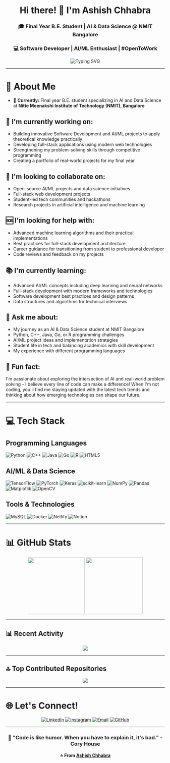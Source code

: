 <div align="center">

# Hi there! 👋 I'm Ashish Chhabra

### 🎓 Final Year B.E. Student | AI & Data Science @ NMIT Bangalore
### 💻 Software Developer | AI/ML Enthusiast | #OpenToWork

<img src="https://readme-typing-svg.herokuapp.com?font=Fira+Code&pause=1000&color=36BCF7&center=true&vCenter=true&width=435&lines=AI+%26+Data+Science+Student;Software+Development+Enthusiast;Always+Learning+New+Technologies;Open+to+Collaborations!" alt="Typing SVG" />

</div>

---

# 💫 About Me

- 🎯 **Currently:** Final year B.E. student specializing in AI and Data Science at **Nitte Meenakshi Institute of Technology (NMIT), Bangalore**

## 🔨 I'm currently working on:
- Building innovative Software Development and AI/ML projects to apply theoretical knowledge practically
- Developing full-stack applications using modern web technologies
- Strengthening my problem-solving skills through competitive programming
- Creating a portfolio of real-world projects for my final year

## 🤝 I'm looking to collaborate on:
- Open-source AI/ML projects and data science initiatives
- Full-stack web development projects
- Student-led tech communities and hackathons
- Research projects in artificial intelligence and machine learning

## 🆘 I'm looking for help with:
- Advanced machine learning algorithms and their practical implementations
- Best practices for full-stack development architecture
- Career guidance for transitioning from student to professional developer
- Code reviews and feedback on my projects

## 📚 I'm currently learning:
- Advanced AI/ML concepts including deep learning and neural networks
- Full-stack development with modern frameworks and technologies
- Software development best practices and design patterns
- Data structures and algorithms for technical interviews

## 💬 Ask me about:
- My journey as an AI & Data Science student at NMIT Bangalore
- Python, C++, Java, Go, or R programming challenges
- AI/ML project ideas and implementation strategies
- Student life in tech and balancing academics with skill development
- My experience with different programming languages

## 🎉 Fun fact:
I'm passionate about exploring the intersection of AI and real-world problem solving - I believe every line of code can make a difference! When I'm not coding, you'll find me staying updated with the latest tech trends and thinking about how emerging technologies can shape our future.

---

# 💻 Tech Stack

## Programming Languages
![Python](https://img.shields.io/badge/python-3670A0?style=for-the-badge&logo=python&logoColor=ffdd54)
![C++](https://img.shields.io/badge/c++-%2300599C.svg?style=for-the-badge&logo=c%2B%2B&logoColor=white)
![Java](https://img.shields.io/badge/java-%23ED8B00.svg?style=for-the-badge&logo=openjdk&logoColor=white)
![Go](https://img.shields.io/badge/go-%2300ADD8.svg?style=for-the-badge&logo=go&logoColor=white)
![R](https://img.shields.io/badge/r-%23276DC3.svg?style=for-the-badge&logo=r&logoColor=white)
![HTML5](https://img.shields.io/badge/html5-%23E34F26.svg?style=for-the-badge&logo=html5&logoColor=white)

## AI/ML & Data Science
![TensorFlow](https://img.shields.io/badge/TensorFlow-%23FF6F00.svg?style=for-the-badge&logo=TensorFlow&logoColor=white)
![PyTorch](https://img.shields.io/badge/PyTorch-%23EE4C2C.svg?style=for-the-badge&logo=PyTorch&logoColor=white)
![Keras](https://img.shields.io/badge/Keras-%23D00000.svg?style=for-the-badge&logo=Keras&logoColor=white)
![scikit-learn](https://img.shields.io/badge/scikit--learn-%23F7931E.svg?style=for-the-badge&logo=scikit-learn&logoColor=white)
![NumPy](https://img.shields.io/badge/numpy-%23013243.svg?style=for-the-badge&logo=numpy&logoColor=white)
![Pandas](https://img.shields.io/badge/pandas-%23150458.svg?style=for-the-badge&logo=pandas&logoColor=white)
![Matplotlib](https://img.shields.io/badge/Matplotlib-%23ffffff.svg?style=for-the-badge&logo=Matplotlib&logoColor=black)
![OpenCV](https://img.shields.io/badge/opencv-%23white.svg?style=for-the-badge&logo=opencv&logoColor=white)

## Tools & Technologies
![MySQL](https://img.shields.io/badge/mysql-4479A1.svg?style=for-the-badge&logo=mysql&logoColor=white)
![Docker](https://img.shields.io/badge/docker-%230db7ed.svg?style=for-the-badge&logo=docker&logoColor=white)
![Netlify](https://img.shields.io/badge/netlify-%23000000.svg?style=for-the-badge&logo=netlify&logoColor=#00C7B7)
![Notion](https://img.shields.io/badge/Notion-%23000000.svg?style=for-the-badge&logo=notion&logoColor=white)

---

# 📊 GitHub Stats

<div align="center">
  <img height="180em" src="https://github-readme-stats.vercel.app/api?username=AshC2004&show_icons=true&theme=tokyonight&include_all_commits=false&count_private=true"/>
  <img height="180em" src="https://github-readme-stats.vercel.app/api/top-langs/?username=AshC2004&layout=compact&langs_count=8&theme=tokyonight"/>
</div>

---

## 📊 Recent Activity

<div align="center">
  <img src="https://github-readme-activity-graph.vercel.app/graph?username=AshC2004&theme=tokyo-night&days=15" />
</div>

---

## 🔝 Top Contributed Repositories
<div align="center">
  <img src="https://github-contributor-stats.vercel.app/api?username=AshC2004&limit=5&theme=tokyonight&combine_all_yearly_contributions=true" />
</div>

---

# 🌐 Let's Connect!

<div align="center">

[![LinkedIn](https://img.shields.io/badge/LinkedIn-%230077B5.svg?logo=linkedin&logoColor=white&style=for-the-badge)](https://linkedin.com/in/chhabra-ashish-be)
[![Instagram](https://img.shields.io/badge/Instagram-%23E4405F.svg?logo=Instagram&logoColor=white&style=for-the-badge)](https://instagram.com/_ashish_chhabra)
[![Email](https://img.shields.io/badge/Email-D14836?style=for-the-badge&logo=gmail&logoColor=white)](mailto:ashchh2004@gmail.com)
[![GitHub](https://img.shields.io/badge/GitHub-100000?style=for-the-badge&logo=github&logoColor=white)](https://github.com/AshC2004)

</div>

---

<div align="center">

### 💭 "Code is like humor. When you have to explain it, it's bad." - Cory House

**⭐ From [Ashish Chhabra](https://github.com/AshC2004)**

</div>
